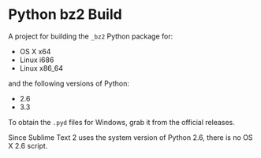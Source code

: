 # Python bz2 Build

A project for building the `_bz2` Python package for:

 - OS X x64
 - Linux i686
 - Linux x86_64

and the following versions of Python:

 - 2.6
 - 3.3

To obtain the `.pyd` files for Windows, grab it from the
official releases.

Since Sublime Text 2 uses the system version of Python
2.6, there is no OS X 2.6 script.
